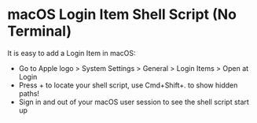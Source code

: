 # macOS Login Item Shell Script (No Terminal)

It is easy to add a Login Item in macOS:

- Go to Apple logo > System Settings > General > Login Items > Open at Login
- Press + to locate your shell script, use Cmd+Shift+. to show hidden paths!
- Sign in and out of your macOS user session to see the shell script start up

